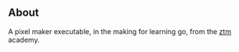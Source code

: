 ## About
A pixel maker executable, in the making for learning go, from the <a target="_blank" href="https://zerotomastery.io/">ztm<a/> academy.